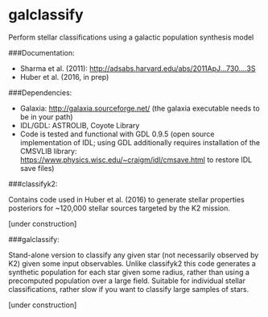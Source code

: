 # galclassify
Perform stellar classifications using a galactic population synthesis model

###Documentation:
- Sharma et al. (2011): http://adsabs.harvard.edu/abs/2011ApJ...730....3S
- Huber et al. (2016, in prep)


###Dependencies:
* Galaxia: http://galaxia.sourceforge.net/ (the galaxia executable needs to be in your path) <br/>
* IDL/GDL: ASTROLIB, Coyote Library <br/> 
* Code is tested and functional with GDL 0.9.5 (open source implementation of IDL; using GDL additionally requires installation of the CMSVLIB library: https://www.physics.wisc.edu/~craigm/idl/cmsave.html to restore IDL save files)


###classifyk2:

Contains code used in Huber et al. (2016) to generate stellar properties posteriors for ~120,000 stellar sources targeted by the K2 mission. 

[under construction]


###galclassify:

Stand-alone version to classify any given star (not necessarily observed by K2) given some input observables. Unlike classifyk2 this code generates a synthetic population for each star given some radius, rather than using a precomputed population over a large field. Suitable for individual stellar classifications, rather slow if you want to classify large samples of stars.

[under construction]
